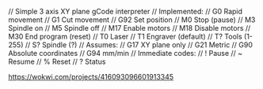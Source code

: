// Simple 3 axis XY plane gCode interpreter
// Implemented:
// G0 Rapid movement
// G1 Cut movement
// G92 Set position
// M0 Stop (pause)
// M3 Spindle on
// M5 Spindle off
// M17 Enable motors
// M18 Disable motors
// M30 End program (reset)
// T0 Laser
// T1 Engraver (default)
// T? Tools (1-255)
// S? Spindle (?)
// Assumes:
// G17 XY plane only
// G21 Metric
// G90 Absolute coordinates
// G94 mm/min
// Immediate codes:
// ! Pause
// ~ Resume
// % Reset
// ? Status 

https://wokwi.com/projects/416093096601913345

